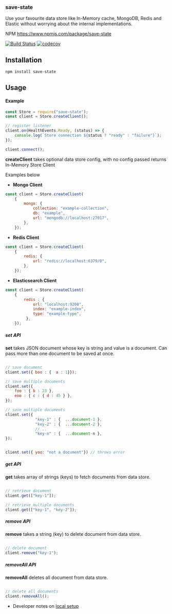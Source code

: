 ### save-state

Use your favourite data store like In-Memory cache, MongoDB, Redis and Elastic without worrying about the internal implementations.
 
NPM https://www.npmjs.com/package/save-state


[![Build Status](https://travis-ci.com/adithyasathu/save-state.svg?branch=master)](https://travis-ci.com/adithyasathu/save-state)
[![codecov](https://codecov.io/gh/adithyasathu/save-state/branch/master/graph/badge.svg)](https://codecov.io/gh/adithyasathu/save-state)

## Installation

```bash
npm install save-state
```

## Usage

#### Example

```js
const Store = require("save-state");
const client = Store.createClient();

// register listener
client.on(HealthEvents.Ready, (status) => {
    console.log(`Store connection ${status ? "ready" : "failure"}`);
});

client.connect();

```

**createClient** takes optional data store config, with no config passed returns In-Memory Store Client

Examples below 
 
- **Mongo Client**


```js
const client = Store.createClient(
    {
        mongo: {
            collection: "example-collection",
            db: "example",
            url: "mongodb://localhost:27017",
        },
    });
```


- **Redis Client**


```js
const client = Store.createClient(
    {
        redis: {
            url: "redis://localhost:6379/0",
        },
    });
```



- **Elasticsearch Client**


```js
const client = Store.createClient(
    {
        redis : {
            url: "localhost:9200",
            index: "example-index",
            type: "example-type",
         },
    });
```



##### set API

**set** takes JSON document whose key is string and value is a document. Can pass more than one document to be saved at once.

```js

// save document
client.set({ boo : {  a : 1}});

// save multiple documents
client.set({
    foo : { b : 23 },
    eoo : { c : { d : 45 } },
});

// save multiple documents
client.set({
             "key-1" : {  ...document-1 },
             "key-2" : {  ...document-2 },
             // ..
             "key-n" : {  ...document-n },
});

```


```js

client.set({ yoo: "not a document"}) // throws error

```


##### get API

**get** takes array of strings (keys) to fetch documents from data store.

```js

// retrieve document
client.get(["key-1"]);

// retrieve multiple documents
client.get(["key-1", "key-2"]);

```

##### remove API

**remove** takes a string (key) to delete document from data store.

```js

// delete document
client.remove("key-1");

```



##### removeAll API

**removeAll**  deletes all document from data store.

```js

// delete all documents
client.removeAll();

```



* Developer notes on [local setup](./docs/local-setup.md)
